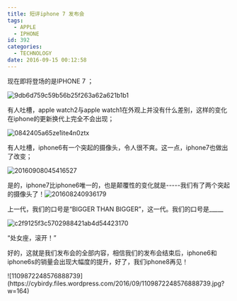 ```yaml
---
title: 短评iphone 7 发布会
tags:
  - APPLE
  - IPHONE
id: 392
categories:
  - TECHNOLOGY
date: 2016-09-15 00:12:58
---
```


现在即将登场的是IPHONE 7 ；

<!--more-->

![9db6d759c59b56b25f263a62a621b1b1](https://cybirdy.files.wordpress.com/2016/09/9db6d759c59b56b25f263a62a621b1b1.jpg)

有人吐槽，apple watch2与apple watch1在外观上并没有什么差别，这样的变化在iphone的更新换代上完全不会出现；

![0842405a65ze1ite4n0ztx](https://cybirdy.files.wordpress.com/2016/09/0842405a65ze1ite4n0ztx.jpg)

有人吐槽，iphone6有一个突起的摄像头，令人很不爽。这一点，iphone7也做出了改变；

![20160908045416527](https://cybirdy.files.wordpress.com/2016/09/20160908045416527.jpg)

是的，iphone7比iphone6唯一的，也是颠覆性的变化就是-----我们有了两个突起的摄像头了！![201608240936179](https://cybirdy.files.wordpress.com/2016/09/201608240936179.jpg)

上一代，我们的口号是“BIGGER THAN BIGGER”，这一代。我们的口号是_____

![c2f9125f3c5702988421ab4d54423170](https://cybirdy.files.wordpress.com/2016/09/c2f9125f3c5702988421ab4d54423170.jpg)

“处女座，滚开！”<!--more-->

好的，这就是我们发布会的全部内容，相信我们的发布会结束后，iphone6和iphone6s的销量会出现大幅度的提升，好了，我们iphone8再见！

<!--more-->![1109872248576888739](https://cybirdy.files.wordpress.com/2016/09/1109872248576888739.jpg?w=164)
